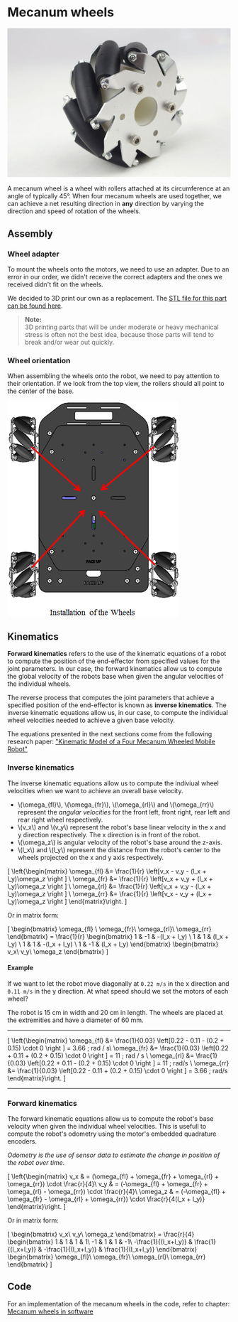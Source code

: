 # Mecanum wheels

![](img/mechanical/mecanum/mecanum.jpg)

A mecanum wheel is a wheel with rollers attached at its circumference at an angle of typically 45°.
When four mecanum wheels are used together, we can achieve a net resulting direction in **any** direction by varying the direction and speed of rotation of the wheels.


## Assembly
### Wheel adapter
To mount the wheels onto the motors, we need to use an adapter.
Due to an error in our order, we didn't receive the correct adapters and the ones we received didn't fit on the wheels.

We decided to 3D print our own as a replacement. The [STL file for this part can be found here]().

> **Note:**  
3D printing parts that will be under moderate or heavy mechanical stress is often not the best idea, because those parts will tend to break and/or wear out quickly. 


### Wheel orientation

When assembling the wheels onto the robot, we need to pay attention to their orientation.
If we look from the top view, the rollers should all point to the center of the base.

![](img/mechanical/mecanum/mecanum-orientation.png)

## Kinematics

**Forward kinematics** refers to the use of the kinematic equations of a robot to compute the position of the end-effector from specified values for the joint parameters. In our case, the forward kinematics allow us to compute the global velocity of the robots base when given the angular velocities of the individual wheels.

The reverse process that computes the joint parameters that achieve a specified position of the end-effector is known as **inverse kinematics**. The inverse kinematic equations allow us, in our case, to compute the individual wheel velocities needed to achieve a given base velocity.

The equations presented in the next sections come from the following research paper: ["Kinematic Model of a Four Mecanum Wheeled Mobile Robot"](https://research.ijcaonline.org/volume113/number3/pxc3901586.pdf)

### Inverse kinematics

The inverse kinematic equations allow us to compute the indiviual wheel velocities when we want to achieve an overall base velocity.

- \\(\omega_{fl}\\), \\(\omega_{fr}\\), \\(\omega_{rl}\\) and \\(\omega_{rr}\\)  represent the *angular velocities* for the front left, front right, rear left and rear right wheel respectively.
- \\(v_x\\) and \\(v_y\\) represent the robot's base linear velocity in the x and y direction respectively. The x direction is in front of the robot.
- \\(\omega_z\\) is angular velocity of the robot's base around the z-axis.
- \\(l_x\\) and \\(l_y\\) represent the distance from the robot's center to the wheels projected on the x and y axis respectively.

<!-- MathJax math equation -->
\[
    \left\{\begin{matrix}
    \omega_{fl} &= \frac{1}{r} \left[v_x - v_y - (l_x + l_y)\omega_z \right ] \\ 
    \omega_{fr} &= \frac{1}{r} \left[v_x + v_y + (l_x + l_y)\omega_z \right ] \\ 
    \omega_{rl} &= \frac{1}{r} \left[v_x + v_y - (l_x + l_y)\omega_z \right ] \\ 
    \omega_{rr} &= \frac{1}{r} \left[v_x - v_y + (l_x + l_y)\omega_z \right ] 
    \end{matrix}\right.
\]

Or in matrix form:

<!-- MathJax math equation -->
\[
    \begin{bmatrix}
    \omega_{fl} \\ 
    \omega_{fr}\\ 
    \omega_{rl}\\ 
    \omega_{rr}
    \end{bmatrix}
    =
    \frac{1}{r}
    \begin{bmatrix}
    1 & -1 & -(l_x + l_y) \\ 
    1 &  1 &  (l_x + l_y) \\ 
    1 &  1 & -(l_x + l_y) \\ 
    1 & -1 &  (l_x + l_y)
    \end{bmatrix}
    \begin{bmatrix}
    v_x\\ 
    v_y\\ 
    \omega_z
    \end{bmatrix}
\]

#### Example

If we want to let the robot move diagonally at `0.22 m/s` in the x direction and `0.11 m/s` in the y direction. At what speed should we set the motors of each wheel?

The robot is 15 cm in width and 20 cm in length. The wheels are placed at the extremities and have a diameter of 60 mm.

---
<!-- MathJax math equation -->
\[
    \left\{\begin{matrix}
    \omega_{fl} &= \frac{1}{0.03} \left[0.22 - 0.11 - (0.2 + 0.15) \cdot 0 \right ] = 3.66 \; rad / s\\ 
    \omega_{fr} &= \frac{1}{0.03} \left[0.22 + 0.11 + (0.2 + 0.15) \cdot 0 \right ] = 11 \; rad / s \\ 
    \omega_{rl} &= \frac{1}{0.03} \left[0.22 + 0.11 - (0.2 + 0.15) \cdot 0 \right ] = 11 \; rad/s \\ 
    \omega_{rr} &= \frac{1}{0.03} \left[0.22 - 0.11 + (0.2 + 0.15) \cdot 0 \right ] =  3.66 \; rad/s
    \end{matrix}\right.
\]

--- 

### Forward kinematics

The forward kinematic equations allow us to compute the robot's base velocity when given the individual wheel velocities. This is usefull to compute the robot's odometry using the motor's embedded quadrature encoders. 

*Odometry is the use of sensor data to estimate the change in position of the robot over time.*

<!-- MathJax math equation -->
\[
    \left\{\begin{matrix}
    v_x & = (\omega_{fl} + \omega_{fr} + \omega_{rl} + \omega_{rr}) \cdot \frac{r}{4}\\ 
    v_y & = (-\omega_{fl} + \omega_{fr} + \omega_{rl} - \omega_{rr}) \cdot \frac{r}{4}\\ 
    \omega_z & = (-\omega_{fl} + \omega_{fr} - \omega_{rl} + \omega_{rr}) \cdot \frac{r}{4(l_x + l_y)}
    \end{matrix}\right.
\]

Or in matrix form:

<!-- MathJax math equation -->
\[
    \begin{bmatrix}
    v_x\\ 
    v_y\\ 
    \omega_z
    \end{bmatrix}
    =
    \frac{r}{4}
    \begin{bmatrix}
    1 & 1 & 1 & 1\\ 
    -1 & 1 & 1 & -1\\ 
    -\frac{1}{(l_x+l_y)} & \frac{1}{(l_x+l_y)} & -\frac{1}{(l_x+l_y)}  & \frac{1}{(l_x+l_y)} 
    \end{bmatrix}
    \begin{bmatrix}
    \omega_{fl}\\ 
    \omega_{fr}\\ 
    \omega_{rl}\\ 
    \omega_{rr}
    \end{bmatrix}
\]

## Code
For an implementation of the mecanum wheels in the code, refer to chapter: [Mecanum wheels in software](software/mecanum/mecanum.html)